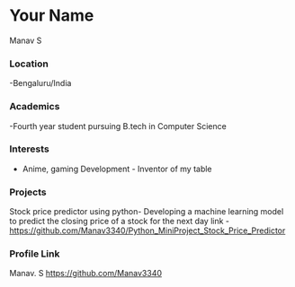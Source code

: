 # Your Name
Manav S
### Location
-Bengaluru/India


### Academics
-Fourth year student pursuing B.tech in  Computer Science

### Interests
- Anime, gaming
Development - Inventor of my table

### Projects
Stock price predictor using python- Developing a machine learning model to predict the closing price of a stock for the next day
link - https://github.com/Manav3340/Python_MiniProject_Stock_Price_Predictor


### Profile Link

Manav. S 
https://github.com/Manav3340